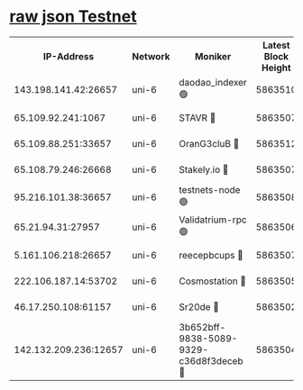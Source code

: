 [raw json Testnet](https://rpc-check.junot.stavr.tech/junot/rpc-junot-result.json)
=


<table><tr><th>IP-Address</th><th>Network</th><th>Moniker</th><th>Latest Block Height</th><th>Earliest Block Height</th><th>Catching Up</th><th>Tx Index</th><th>Voting Power</th><th>Scan Time</th></tr><tr><td>143.198.141.42:26657</td><td>uni-6</td><td>daodao_indexer 🟢</td><td>5863510</td><td>1</td><td>False</td><td>off</td><td>0</td><td>2023-12-07T15:11:05.602568169UTC</td></tr><tr><td>65.109.92.241:1067</td><td>uni-6</td><td>STAVR 🔴</td><td>5863507</td><td>1138541</td><td>False</td><td>on</td><td>6042</td><td>2023-12-07T15:10:55.116003284UTC</td></tr><tr><td>65.109.88.251:33657</td><td>uni-6</td><td>OranG3cluB 🔴</td><td>5863512</td><td>1138541</td><td>False</td><td>on</td><td>11</td><td>2023-12-07T15:11:10.036560376UTC</td></tr><tr><td>65.108.79.246:26668</td><td>uni-6</td><td>Stakely.io 🔴</td><td>5863507</td><td>1570872</td><td>False</td><td>on</td><td>1192034</td><td>2023-12-07T15:10:56.141498590UTC</td></tr><tr><td>95.216.101.38:36657</td><td>uni-6</td><td>testnets-node 🟢</td><td>5863508</td><td>1615130</td><td>False</td><td>on</td><td>0</td><td>2023-12-07T15:10:58.514959710UTC</td></tr><tr><td>65.21.94.31:27957</td><td>uni-6</td><td>Validatrium-rpc 🟢</td><td>5863506</td><td>2943363</td><td>False</td><td>on</td><td>0</td><td>2023-12-07T15:10:50.667540302UTC</td></tr><tr><td>5.161.106.218:26657</td><td>uni-6</td><td>reecepbcups 🔴</td><td>5863507</td><td>4468422</td><td>False</td><td>on</td><td>105015</td><td>2023-12-07T15:10:55.745880710UTC</td></tr><tr><td>222.106.187.14:53702</td><td>uni-6</td><td>Cosmostation 🔴</td><td>5863505</td><td>5344501</td><td>False</td><td>on</td><td>110003</td><td>2023-12-07T15:10:48.290840190UTC</td></tr><tr><td>46.17.250.108:61157</td><td>uni-6</td><td>Sr20de 🔴</td><td>5863502</td><td>5727371</td><td>False</td><td>on</td><td>28</td><td>2023-12-07T15:10:42.584871150UTC</td></tr><tr><td>142.132.209.236:12657</td><td>uni-6</td><td>3b652bff-9838-5089-9329-c36d8f3deceb 🔴</td><td>5863504</td><td>5851280</td><td>False</td><td>on</td><td>157563</td><td>2023-12-07T15:10:47.012237044UTC</td></tr></table>